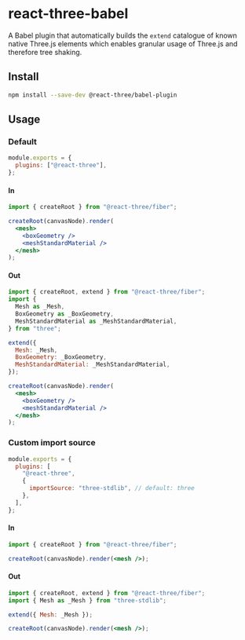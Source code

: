 # react-three-babel

A Babel plugin that automatically builds the `extend` catalogue of known native Three.js elements which enables granular usage of Three.js and therefore tree shaking.

## Install

```bash
npm install --save-dev @react-three/babel-plugin
```

## Usage

### Default

```javascript babel.config.js
module.exports = {
  plugins: ["@react-three"],
};
```

#### In

```jsx
import { createRoot } from "@react-three/fiber";

createRoot(canvasNode).render(
  <mesh>
    <boxGeometry />
    <meshStandardMaterial />
  </mesh>
);
```

#### Out

```jsx
import { createRoot, extend } from "@react-three/fiber";
import {
  Mesh as _Mesh,
  BoxGeometry as _BoxGeometry,
  MeshStandardMaterial as _MeshStandardMaterial,
} from "three";

extend({
  Mesh: _Mesh,
  BoxGeometry: _BoxGeometry,
  MeshStandardMaterial: _MeshStandardMaterial,
});

createRoot(canvasNode).render(
  <mesh>
    <boxGeometry />
    <meshStandardMaterial />
  </mesh>
);
```

### Custom import source

```javascript babel.config.js
module.exports = {
  plugins: [
    "@react-three",
    {
      importSource: "three-stdlib", // default: three
    },
  ],
};
```

#### In

```jsx
import { createRoot } from "@react-three/fiber";

createRoot(canvasNode).render(<mesh />);
```

#### Out

```jsx
import { createRoot, extend } from "@react-three/fiber";
import { Mesh as _Mesh } from "three-stdlib";

extend({ Mesh: _Mesh });

createRoot(canvasNode).render(<mesh />);
```
